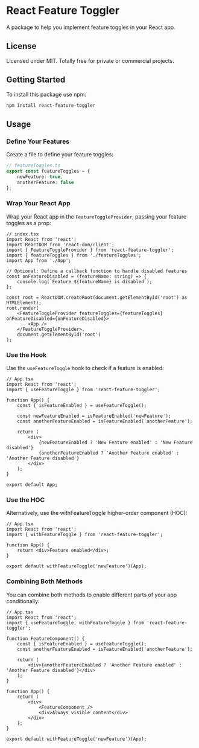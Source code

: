 # React Feature Toggler

A package to help you implement feature toggles in your React app.

## License

Licensed under MIT. Totally free for private or commercial projects.

## Getting Started

To install this package use npm:

```bash
npm install react-feature-toggler
```

## Usage

### Define Your Features

Create a file to define your feature toggles:

```ts
// featureToggles.ts
export const featureToggles = {
    newFeature: true,
    anotherFeature: false
};
```

### Wrap Your React App

Wrap your React app in the `FeatureToggleProvider`, passing your feature toggles as a prop:

```tsx
// index.tsx
import React from 'react';
import ReactDOM from 'react-dom/client';
import { FeatureToggleProvider } from 'react-feature-toggler';
import { featureToggles } from './featureToggles';
import App from './App';

// Optional: Define a callback function to handle disabled features
const onFeatureDisabled = (featureName: string) => {
    console.log(`Feature ${featureName} is disabled`);
};

const root = ReactDOM.createRoot(document.getElementById('root') as HTMLElement);
root.render(
    <FeatureToggleProvider featureToggles={featureToggles} onFeatureDisabled={onFeatureDisabled}>
        <App />
    </FeatureToggleProvider>,
    document.getElementById('root')
);
```

### Use the Hook

Use the `useFeatureToggle` hook to check if a feature is enabled:

```tsx
// App.tsx
import React from 'react';
import { useFeatureToggle } from 'react-feature-toggler';

function App() {
    const { isFeatureEnabled } = useFeatureToggle();

    const newFeatureEnabled = isFeatureEnabled('newFeature');
    const anotherFeatureEnabled = isFeatureEnabled('anotherFeature');

    return (
        <div>
            {newFeatureEnabled ? 'New Feature enabled' : 'New Feature disabled'}
            {anotherFeatureEnabled ? 'Another Feature enabled' : 'Another Feature disabled'}
        </div>
    );
}

export default App;
```

### Use the HOC

Alternatively, use the withFeatureToggle higher-order component (HOC):

```tsx
// App.tsx
import React from 'react';
import { withFeatureToggle } from 'react-feature-toggler';

function App() {
    return <div>Feature enabled</div>;
}

export default withFeatureToggle('newFeature')(App);
```

### Combining Both Methods

You can combine both methods to enable different parts of your app conditionally:

```tsx
// App.tsx
import React from 'react';
import { useFeatureToggle, withFeatureToggle } from 'react-feature-toggler';

function FeatureComponent() {
    const { isFeatureEnabled } = useFeatureToggle();
    const anotherFeatureEnabled = isFeatureEnabled('anotherFeature');

    return (
        <div>{anotherFeatureEnabled ? 'Another Feature enabled' : 'Another Feature disabled'}</div>
    );
}

function App() {
    return (
        <div>
            <FeatureComponent />
            <div>Always visible content</div>
        </div>
    );
}

export default withFeatureToggle('newFeature')(App);
```

